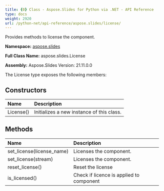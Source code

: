 ```yaml
---
title: {0} Class - Aspose.Slides for Python via .NET - API Reference
type: docs
weight: 2920
url: /python-net/api-reference/aspose.slides/license/
---
```


Provides methods to license the component.

**Namespace:** [aspose.slides](/python-net/api-reference/aspose.slides/)

**Full Class Name:** aspose.slides.License

**Assembly:**  Aspose.Slides Version: 21.11.0.0

The License type exposes the following members:
## **Constructors**
|**Name**|**Description**|
| :- | :- |
|License()|Initializes a new instance of this class.|
## **Methods**
|**Name**|**Description**|
| :- | :- |
|set_license(license_name)|Licenses the component.|
|set_license(stream)|Licenses the component.|
|reset_license()|Reset the license|
|is_licensed()|Check if licence is applied to component|
